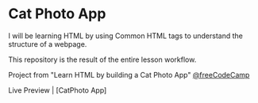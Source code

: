 # Cat Photo App

I will be learning HTML by using Common HTML tags to understand the structure of a webpage.

This repository is the result of the entire lesson workflow.

Project from "Learn HTML by building a Cat Photo App" [@freeCodeCamp](https://www.freecodecamp.org/learn/2022/responsive-web-design/)

Live Preview | [CatPhoto App]
